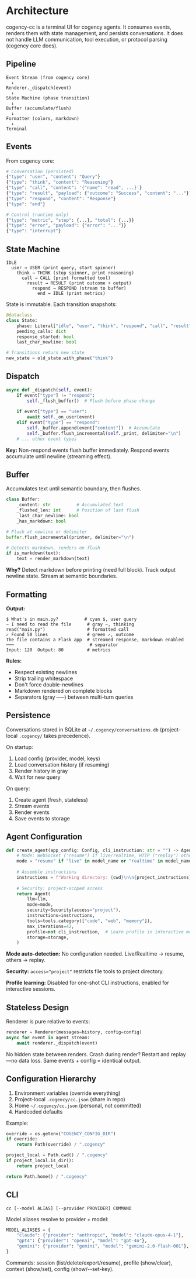 # Architecture

cogency-cc is a terminal UI for cogency agents. It consumes events, renders them with state management, and persists conversations. It does not handle LLM communication, tool execution, or protocol parsing (cogency core does).

## Pipeline

```
Event Stream (from cogency core)
  ↓
Renderer._dispatch(event)
  ↓
State Machine (phase transition)
  ↓
Buffer (accumulate/flush)
  ↓
Formatter (colors, markdown)
  ↓
Terminal
```

## Events

From cogency core:

```python
# Conversation (persisted)
{"type": "user", "content": "Query"}
{"type": "think", "content": "Reasoning"}
{"type": "call", "content": '{"name": "read", ...}'}
{"type": "result", "payload": {"outcome": "Success", "content": "..."}}
{"type": "respond", "content": "Response"}
{"type": "end"}

# Control (runtime only)
{"type": "metric", "step": {...}, "total": {...}}
{"type": "error", "payload": {"error": "..."}}
{"type": "interrupt"}
```

## State Machine

```
IDLE
  user → USER (print query, start spinner)
    think → THINK (stop spinner, print reasoning)
      call → CALL (print formatted tool)
        result → RESULT (print outcome + output)
          respond → RESPOND (stream to buffer)
            end → IDLE (print metrics)
```

State is immutable. Each transition snapshots:

```python
@dataclass
class State:
    phase: Literal["idle", "user", "think", "respond", "call", "result"]
    pending_calls: dict
    response_started: bool
    last_char_newline: bool

# Transitions return new state
new_state = old_state.with_phase("think")
```

## Dispatch

```python
async def _dispatch(self, event):
    if event["type"] != "respond":
        self._flush_buffer()  # Flush before phase change
    
    if event["type"] == "user":
        await self._on_user(event)
    elif event["type"] == "respond":
        self._buffer.append(event["content"])  # Accumulate
        self._buffer.flush_incremental(self._print, delimiter="\n")
    # ... other event types
```

**Key:** Non-respond events flush buffer immediately. Respond events accumulate until newline (streaming effect).

## Buffer

Accumulates text until semantic boundary, then flushes.

```python
class Buffer:
    _content: str          # Accumulated text
    _flushed_len: int      # Position of last flush
    _last_char_newline: bool
    _has_markdown: bool

# Flush at newline or delimiter
buffer.flush_incremental(printer, delimiter="\n")

# Detects markdown, renders on flush
if is_markdown(text):
    text = render_markdown(text)
```

**Why?** Detect markdown before printing (need full block). Track output newline state. Stream at semantic boundaries.

## Formatting

**Output:**
```
$ What's in main.py?          # cyan $, user query
~ I need to read the file      # gray ~, thinking
read("main.py")                # formatted call
✓ Found 50 lines               # green ✓, outcome
The file contains a Flask app  # streamed response, markdown enabled
───                             # separator
Input: 120  Output: 80         # metrics
```

**Rules:**
- Respect existing newlines
- Strip trailing whitespace
- Don't force double-newlines
- Markdown rendered on complete blocks
- Separators (gray `───`) between multi-turn queries

## Persistence

Conversations stored in SQLite at `~/.cogency/conversations.db` (project-local `.cogency/` takes precedence).

On startup:
1. Load config (provider, model, keys)
2. Load conversation history (if resuming)
3. Render history in gray
4. Wait for new query

On query:
1. Create agent (fresh, stateless)
2. Stream events
3. Render events
4. Save events to storage

## Agent Configuration

```python
def create_agent(app_config: Config, cli_instruction: str = "") -> Agent:
    # Mode: WebSocket ("resume") if live/realtime, HTTP ("replay") otherwise
    mode = "resume" if "live" in model_name or "realtime" in model_name else "replay"
    
    # Assemble instructions
    instructions = f"Working directory: {cwd}\n\n{project_instructions}\n\n{cli_instruction}"
    
    # Security: project-scoped access
    return Agent(
        llm=llm,
        mode=mode,
        security=Security(access="project"),
        instructions=instructions,
        tools=tools.category(["code", "web", "memory"]),
        max_iterations=42,
        profile=not cli_instruction,  # Learn profile in interactive mode only
        storage=storage,
    )
```

**Mode auto-detection:** No configuration needed. Live/Realtime → resume, others → replay.

**Security:** `access="project"` restricts file tools to project directory.

**Profile learning:** Disabled for one-shot CLI instructions, enabled for interactive sessions.

## Stateless Design

Renderer is pure relative to events:

```python
renderer = Renderer(messages=history, config=config)
async for event in agent_stream:
    await renderer._dispatch(event)
```

No hidden state between renders. Crash during render? Restart and replay—no data loss. Same events + config = identical output.

## Configuration Hierarchy

1. Environment variables (override everything)
2. Project-local `.cogency/cc.json` (share in repo)
3. Home `~/.cogency/cc.json` (personal, not committed)
4. Hardcoded defaults

Example:
```python
override = os.getenv("COGENCY_CONFIG_DIR")
if override:
    return Path(override) / ".cogency"

project_local = Path.cwd() / ".cogency"
if project_local.is_dir():
    return project_local

return Path.home() / ".cogency"
```

## CLI

```
cc [--model ALIAS] [--provider PROVIDER] COMMAND
```

Model aliases resolve to provider + model:
```python
MODEL_ALIASES = {
    "claude": {"provider": "anthropic", "model": "claude-opus-4-1"},
    "gpt4": {"provider": "openai", "model": "gpt-4o"},
    "gemini": {"provider": "gemini", "model": "gemini-2.0-flash-001"},
}
```

Commands: session (list/delete/export/resume), profile (show/clear), context (show/set), config (show/--set-key).
